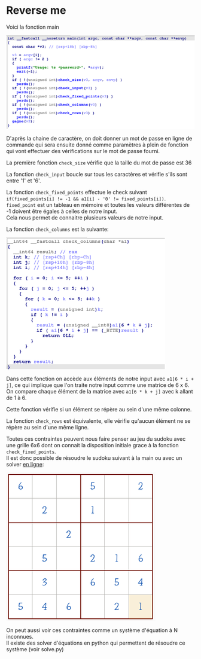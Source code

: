 # Reverse me

Voici la fonction main

![alt text](imgs/image.png)

D'après la chaine de caractère, on doit donner un mot de passe en ligne de commande qui sera ensuite donné comme paramètres à plein de fonction qui vont effectuer des vérifications sur le mot de passe fourni.

La première fonction `check_size` vérifie que la taille du mot de passe est 36

La fonction `check_input` boucle sur tous les caractères et vérifie s'ils sont entre '1' et '6'.  

La fonction `check_fixed_points` effectue le check suivant `if(fixed_points[i] != -1 && a1[i] - '0' != fixed_points[i])`.  
`fixed_point` est un tableau en mémoire et toutes les valeurs différentes de -1 doivent être égales à celles de notre input.  
Cela nous permet de connaitre plusieurs valeurs de notre input.

La fonction `check_columns` est la suivante:

![alt text](imgs/image-2.png)

Dans cette fonction on accède aux éléments de notre input avec `a1[6 * i + j]`, ce qui implique que l'on traite notre input comme une matrice de 6 x 6.  
On compare chaque élément de la matrice avec `a1[6 * k + j]` avec k allant de 1 à 6.

Cette fonction vérifie si un élément se répère au sein d'une même colonne.

La fonction `check_rows` est équivalente, elle vérifie qu'aucun élément ne se répère au sein d'une même ligne.

Toutes ces contraintes peuvent nous faire penser au jeu du sudoku avec une grille 6x6 dont on connait la disposition initiale grace à la fonction `check_fixed_points`.  
Il est donc possible de résoudre le sudoku suivant à la main ou avec un solver [en ligne](https://sudokus.fr/6x6-solveur/):  

![alt text](imgs/image-3.png)

On peut aussi voir ces contraintes comme un système d'équation à N inconnues.  
Il existe des solver d'équations en python qui permettent de résoudre ce système (voir solve.py)
